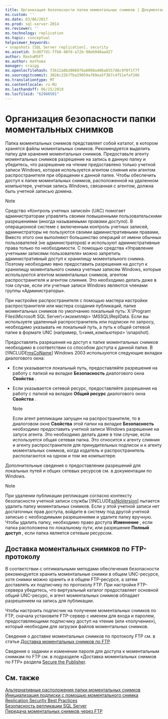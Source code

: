 ```yaml
---
title: Организация безопасности папки моментальных снимков | Документация Майкрософт
ms.custom: ''
ms.date: 03/06/2017
ms.prod: sql-server-2014
ms.reviewer: ''
ms.technology: replication
ms.topic: conceptual
helpviewer_keywords:
- snapshots [SQL Server replication], security
ms.assetid: 3cd877d1-ffb8-48fd-a72b-98eb948aad27
author: MashaMSFT
ms.author: mathoma
manager: craigg
ms.openlocfilehash: f3612a8b2006978a8098a406a6557d6c9f0f1f7f
ms.sourcegitcommit: 3026c22b7fba19059a769ea5f367c4f51efaf286
ms.translationtype: MT
ms.contentlocale: ru-RU
ms.lasthandoff: 06/15/2019
ms.locfileid: "62960501"
---
```

# <a name="secure-the-snapshot-folder"></a>Организация безопасности папки моментальных снимков
  Папка моментальных снимков представляет собой каталог, в котором хранятся файлы моментальных снимков. Рекомендуется выделить папку для хранения моментальных снимков. Предоставьте агенту моментальных снимков разрешение на запись в данную папку и убедитесь, что разрешение на чтение предоставлено только учетной записи Windows, которая используется агентом слияния или агентом распространителя при обращении к данной папке. Чтобы обеспечить доступ к папке моментальных снимков, расположенной на удаленном компьютере, учетная запись Windows, связанная с агентом, должна быть учетной записью домена.  
  
> [!NOTE]  
>  Средство «Контроль учетных записей» (UAC) помогает администраторам управлять своими повышенными пользовательскими разрешениями (иногда называемыми *правами доступа*). В операционной системе с включенным контроль учетных записей, администраторы не пользуются своими административными правами, Вместо этого они выполняют большинство операций от имени обычных пользователей (не администраторов) и используют административные права только по необходимости. С помощью средства «Управление учетными записями пользователя» можно запретить административный доступ к хранилищу моментального снимка. Поэтому необходимо явно предоставить разрешения на доступ к хранилищу моментального снимка учетным записям Windows, которые используются агентом моментальных снимков, агентом распространителя и агентом слияния. Это необходимо делать даже в том случае, если эти учетные записи Windows являются членами группы «Администраторы».  
  
 При настройке распространителя с помощью мастера настройки распространителя или мастера создания публикаций, папке моментальных снимков по умолчанию локальный путь: X:\Program Files\Microsoft SQL Server\\*\<экземпляр>* \MSSQL\ReplData. Если вы используете удаленный распространитель или подписки по запросу, необходимо указывать не локальный путь, а путь к общей сетевой папке в формате UNC (например, \\\\<*имя_компьютера>* \snapshot).  
  
 Предоставлять разрешения на доступ к папке моментальных снимков необходимо в соответствии со способом доступа к данной папке. В [!INCLUDE[msCoName](../../../includes/msconame-md.md)] Windows 2003 используются следующие вкладки диалогового окна:  
  
-   Если указывается локальный путь, предоставляйте разрешения на работу с папкой на вкладке **Безопасность** диалогового окна **Свойства** .  
  
-   Если указывается сетевой ресурс, предоставляйте разрешения на работу с папкой на вкладке **Общий ресурс** диалогового окна **Свойства** .  
  
    > [!NOTE]  
    >  Если агент репликации запущен на распространителе, то в диалоговом окне **Свойства** этой папки на вкладке **Безопасность** необходимо предоставить учетной записи Windows разрешение на запуск агента. Это необходимо делать даже в том случае, если используется общая сетевая папка. Это относится к агенту слияния и агенту распространителя для принудительных подписок и к агенту моментальных снимков, когда издатель и распространитель располагаются на одном и том же компьютере.  
  
 Дополнительные сведения о предоставлении разрешений для локальных путей и общих сетевых ресурсов см. в документации по Windows.  
  
> [!NOTE]  
>  При удалении публикации репликация согласно контексту безопасности учетной записи службы [!INCLUDE[ssNoVersion](../../../includes/ssnoversion-md.md)] пытается удалить папку моментальных снимков. Если у этой учетной записи нет достаточных прав доступа, войдите в систему под другой учетной записью с необходимыми разрешениями и удалите папку вручную. Чтобы удалить папку, необходимо право доступа **Изменение** , если папка расположена по локальному пути, или разрешение **Полный доступ** , если папка является сетевым ресурсом.  
  
## <a name="delivering-snapshots-through-ftp"></a>Доставка моментальных снимков по FTP-протоколу  
 В соответствии с оптимальными методами обеспечения безопасности рекомендуется хранить моментальные снимки в общем UNC-ресурсе, хотя снимки можно хранить и в общем FTP-ресурсе, а затем доставлять их подписчику по протоколу FTP. При настройке FTP-сервера убедитесь, что виртуальный каталог предоставляет основной общий UNC-ресурс, и агент моментальных снимков обладает разрешением на запись для публикации.  
  
 Чтобы настроить подписчик на получение моментальных снимков по FTP, сначала установите FTP-сервер с именем для входа и паролем, предоставляющими подписчику доступ на чтение (или «получение»), который необходим для загрузки файлов моментальных снимков.  
  
 Сведения о доставке моментальных снимков по протоколу FTP см. в статье [Доставка моментальных снимков по FTP](../publish/deliver-a-snapshot-through-ftp.md).  
  
 Сведения о задании и изменении пароля для доступа к моментальным снимкам по FTP см. в подразделе «Доставка моментальных снимков по FTP» раздела [Secure the Publisher](secure-the-publisher.md).  
  
## <a name="see-also"></a>См. также  
 [Альтернативные расположения папки моментальных снимков](../alternate-snapshot-folder-locations.md)   
 [Инициализация подписки с помощью моментального снимка](../initialize-a-subscription-with-a-snapshot.md)   
 [Replication Security Best Practices](replication-security-best-practices.md)   
 [Безопасность репликации SQL Server](view-and-modify-replication-security-settings.md)   
 [Передача моментальных снимков через FTP](../transfer-snapshots-through-ftp.md)  
  
  
